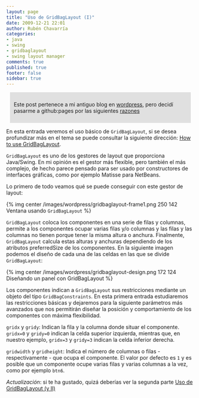 ```yaml
---
layout: page
title: "Uso de GridBagLayout (I)"
date: 2009-12-21 22:01
author: Rubén Chavarría
categories: 
- java
- swing
- gridbaglayout
- swing layout manager
comments: true
published: true
footer: false
sidebar: true
---
```


<div style="margin:2%; padding:2%; background-color:#E0E0E0; ">
  <p>Este post pertenece a mi antiguo blog en <a href="http://rchavarria.wordpress.com">wordpress</a>, pero decidí pasarme a github:pages por las siguientes <a href="/blog/2012/12/03/por-que-cambie-mi-blog-en-wordpress-com">razones</a></p>
</div>

En esta entrada veremos el uso básico de `GridBagLayout`, si se desea profundizar más en el tema se puede consultar la siguiente dirección: <a title="How to use GridBagLayout" href="http://java.sun.com/docs/books/tutorial/uiswing/layout/gridbag.html" target="_blank">How to use GridBagLayout</a>.

`GridBagLayout` es uno de los gestores de layout que proporciona Java/Swing. En mi opinión es el gestor más flexible, pero también el más complejo, de hecho parece pensado para ser usado por constructores de interfaces gráficas, como por ejemplo Matisse para NetBeans.

<!-- more -->

Lo primero de todo veamos qué se puede conseguir con este gestor de layout:

{% img center /images/wordpress/gridbaglayout-frame1.png 250 142 Ventana usando `GridBagLayout` %}

`GridBagLayout` coloca los componentes en una serie de filas y columnas, permite a los componentes ocupar varias filas y/o columnas y las filas y las columnas no tienen porque tener la misma altura o anchura. Finalmente, `GridBagLayout` calcula estas alturas y anchuras dependiendo de los atributos preferredSize de los componentes. En la siguiente imagen podemos el diseño de cada una de las celdas en las que se divide `GridBagLayout`:

{% img center /images/wordpress/gridbaglayout-design.png 172 124 Diseñando un panel con GridBagLayout %}

Los componentes indican a `GridBagLayout` sus restricciones mediante un objeto del tipo `GridBagConstraints`. En esta primera entrada estudiaremos las restricciones básicas y dejaremos para la siguiente parámetros más avanzados que nos permitirán diseñar la posición y comportamiento de los componentes con máxima flexibilidad.

`gridx` y `gridy`:
Indican la fila y la columna donde situar el componente. `gridx=0` y `gridy=0` indican la celda superior izquierda, mientras que, en nuestro ejemplo, `gridx=3` y `gridy=3` indican la celda inferior derecha.

`gridwidth` y `gridheight`:
Indica el número de columnas o filas - respectivamente - que ocupa el componente. El valor por defecto es `1` y es posible que un componente ocupe varias filas y varias columnas a la vez, como por ejemplo `btn6`.

*Actualización*: si te ha gustado, quizá deberías ver la segunda parte <a title="Uso de GridBagLayout (y II)" href="/blog/2010/01/20/uso-de-gridbaglayout-y-ii" target="_self">Uso de GridBagLayout (y II)</a>
